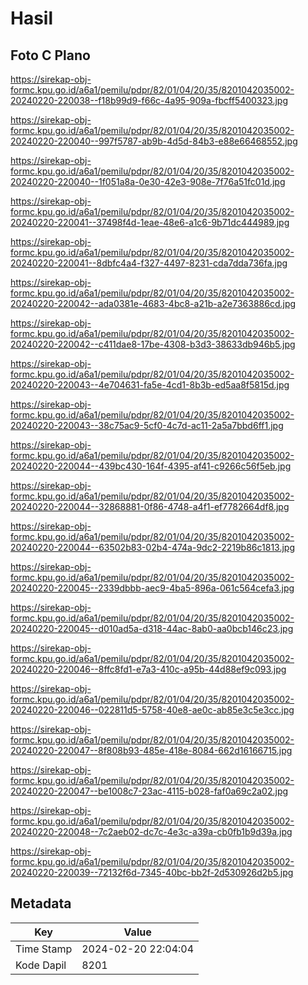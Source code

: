 # Hasil

## Foto C Plano

https://sirekap-obj-formc.kpu.go.id/a6a1/pemilu/pdpr/82/01/04/20/35/8201042035002-20240220-220038--f18b99d9-f66c-4a95-909a-fbcff5400323.jpg

https://sirekap-obj-formc.kpu.go.id/a6a1/pemilu/pdpr/82/01/04/20/35/8201042035002-20240220-220040--997f5787-ab9b-4d5d-84b3-e88e66468552.jpg

https://sirekap-obj-formc.kpu.go.id/a6a1/pemilu/pdpr/82/01/04/20/35/8201042035002-20240220-220040--1f051a8a-0e30-42e3-908e-7f76a51fc01d.jpg

https://sirekap-obj-formc.kpu.go.id/a6a1/pemilu/pdpr/82/01/04/20/35/8201042035002-20240220-220041--37498f4d-1eae-48e6-a1c6-9b71dc444989.jpg

https://sirekap-obj-formc.kpu.go.id/a6a1/pemilu/pdpr/82/01/04/20/35/8201042035002-20240220-220041--8dbfc4a4-f327-4497-8231-cda7dda736fa.jpg

https://sirekap-obj-formc.kpu.go.id/a6a1/pemilu/pdpr/82/01/04/20/35/8201042035002-20240220-220042--ada0381e-4683-4bc8-a21b-a2e7363886cd.jpg

https://sirekap-obj-formc.kpu.go.id/a6a1/pemilu/pdpr/82/01/04/20/35/8201042035002-20240220-220042--c411dae8-17be-4308-b3d3-38633db946b5.jpg

https://sirekap-obj-formc.kpu.go.id/a6a1/pemilu/pdpr/82/01/04/20/35/8201042035002-20240220-220043--4e704631-fa5e-4cd1-8b3b-ed5aa8f5815d.jpg

https://sirekap-obj-formc.kpu.go.id/a6a1/pemilu/pdpr/82/01/04/20/35/8201042035002-20240220-220043--38c75ac9-5cf0-4c7d-ac11-2a5a7bbd6ff1.jpg

https://sirekap-obj-formc.kpu.go.id/a6a1/pemilu/pdpr/82/01/04/20/35/8201042035002-20240220-220044--439bc430-164f-4395-af41-c9266c56f5eb.jpg

https://sirekap-obj-formc.kpu.go.id/a6a1/pemilu/pdpr/82/01/04/20/35/8201042035002-20240220-220044--32868881-0f86-4748-a4f1-ef7782664df8.jpg

https://sirekap-obj-formc.kpu.go.id/a6a1/pemilu/pdpr/82/01/04/20/35/8201042035002-20240220-220044--63502b83-02b4-474a-9dc2-2219b86c1813.jpg

https://sirekap-obj-formc.kpu.go.id/a6a1/pemilu/pdpr/82/01/04/20/35/8201042035002-20240220-220045--2339dbbb-aec9-4ba5-896a-061c564cefa3.jpg

https://sirekap-obj-formc.kpu.go.id/a6a1/pemilu/pdpr/82/01/04/20/35/8201042035002-20240220-220045--d010ad5a-d318-44ac-8ab0-aa0bcb146c23.jpg

https://sirekap-obj-formc.kpu.go.id/a6a1/pemilu/pdpr/82/01/04/20/35/8201042035002-20240220-220046--8ffc8fd1-e7a3-410c-a95b-44d88ef9c093.jpg

https://sirekap-obj-formc.kpu.go.id/a6a1/pemilu/pdpr/82/01/04/20/35/8201042035002-20240220-220046--022811d5-5758-40e8-ae0c-ab85e3c5e3cc.jpg

https://sirekap-obj-formc.kpu.go.id/a6a1/pemilu/pdpr/82/01/04/20/35/8201042035002-20240220-220047--8f808b93-485e-418e-8084-662d16166715.jpg

https://sirekap-obj-formc.kpu.go.id/a6a1/pemilu/pdpr/82/01/04/20/35/8201042035002-20240220-220047--be1008c7-23ac-4115-b028-faf0a69c2a02.jpg

https://sirekap-obj-formc.kpu.go.id/a6a1/pemilu/pdpr/82/01/04/20/35/8201042035002-20240220-220048--7c2aeb02-dc7c-4e3c-a39a-cb0fb1b9d39a.jpg

https://sirekap-obj-formc.kpu.go.id/a6a1/pemilu/pdpr/82/01/04/20/35/8201042035002-20240220-220039--72132f6d-7345-40bc-bb2f-2d530926d2b5.jpg


## Metadata

| Key        | Value               |
| ---------- | ------------------- |
| Time Stamp | 2024-02-20 22:04:04 |
| Kode Dapil | 8201                |



